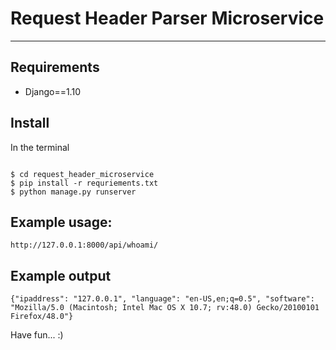 # Request Header Parser Microservice

------

## Requirements
- Django==1.10


## Install
In the terminal
```

$ cd request_header_microservice
$ pip install -r requriements.txt
$ python manage.py runserver
```

## Example usage:
```
http://127.0.0.1:8000/api/whoami/
```

## Example output
```
{"ipaddress": "127.0.0.1", "language": "en-US,en;q=0.5", "software": "Mozilla/5.0 (Macintosh; Intel Mac OS X 10.7; rv:48.0) Gecko/20100101 Firefox/48.0"}
```


Have fun... :)